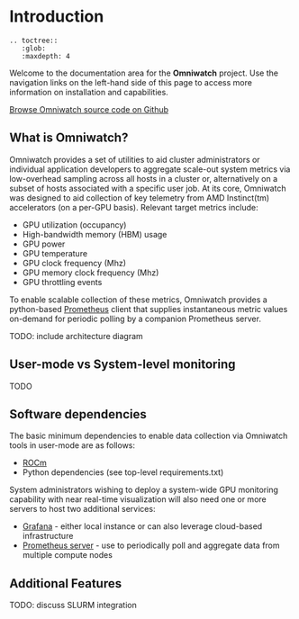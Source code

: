 # Introduction

```eval_rst
.. toctree::
   :glob:
   :maxdepth: 4
```

Welcome to the documentation area for the **Omniwatch** project.  Use the navigation links on the left-hand side of this page to access more information on installation and capabilities.

[Browse Omniwatch source code on Github](https://github.com/AMDResearch/omniwatch)

## What is Omniwatch?

Omniwatch provides a set of utilities to aid cluster administrators or individual application developers to aggregate scale-out system metrics via low-overhead sampling across all hosts in a cluster or, alternatively on a subset of hosts associated with a specific user job. At its core, Omniwatch was designed to aid collection of key telemetry from AMD Instinct(tm) accelerators (on a per-GPU basis). Relevant target metrics include:

* GPU utilization (occupancy)
* High-bandwidth memory (HBM) usage
* GPU power
* GPU temperature
* GPU clock frequency (Mhz)
* GPU memory clock frequency (Mhz)
* GPU throttling events

To enable scalable collection of these metrics, Omniwatch provides a python-based [Prometheus](https://prometheus.io) client that supplies instantaneous metric values on-demand for periodic polling by a companion Prometheus server.

TODO: include architecture diagram

## User-mode vs System-level monitoring 

TODO

## Software dependencies

The basic minimum dependencies to enable data collection via Omniwatch tools in user-mode are as follows:

* [ROCm](https://rocm.docs.amd.com/en/latest)
* Python dependencies (see top-level requirements.txt)

System administrators wishing to deploy a system-wide GPU monitoring capability with near real-time visualization will also need one or more servers to host two additional services:

* [Grafana](https://github.com/grafana/grafana) - either local instance or can also leverage cloud-based infrastructure
* [Prometheus server](https://prometheus.io/docs/prometheus/latest/getting_started/) - use to periodically poll and aggregate data from multiple compute nodes


## Additional Features

TODO: discuss SLURM integration